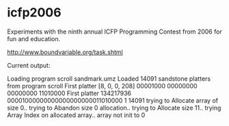 # icfp2006

Experiments with the ninth annual ICFP Programming Contest from 2006 for fun and education.

http://www.boundvariable.org/task.shtml

Current output:

Loading program scroll sandmark.umz
Loaded 14091 sandstone platters from program scroll
First platter [8, 0, 0, 208] 00001000 00000000 00000000 11010000
First platter 134217936 00001000000000000000000011010000 1 14091
trying to Allocate array of size 0..
trying to Abandon size 0 allocation..
trying to Allocate size 11..
trying Array Index on allocated array..
array not init to 0